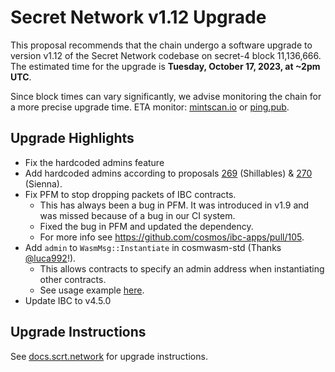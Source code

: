 # Secret Network v1.12 Upgrade

This proposal recommends that the chain undergo a software upgrade to version v1.12 of the Secret Network codebase on secret-4 block 11,136,666. The estimated time for the upgrade is **Tuesday, October 17, 2023, at ~2pm UTC**.

Since block times can vary significantly, we advise monitoring the chain for a more precise upgrade time. ETA monitor: [mintscan.io](https://dev.mintscan.io/secret/blocks/11136666) or [ping.pub](https://ping.pub/secret/block/11136666).

## Upgrade Highlights

- Fix the hardcoded admins feature
- Add hardcoded admins according to proposals [269](https://dev.mintscan.io/secret/proposals/269) (Shillables) & [270](https://dev.mintscan.io/secret/proposals/270) (Sienna).
- Fix PFM to stop dropping packets of IBC contracts.
  - This has always been a bug in PFM. It was introduced in v1.9 and was missed because of a bug in our CI system.
  - Fixed the bug in PFM and updated the dependency.
  - For more info see https://github.com/cosmos/ibc-apps/pull/105.
- Add `admin` to `WasmMsg::Instantiate` in cosmwasm-std (Thanks [@luca992](https://github.com/luca992)!).
  - This allows contracts to specify an admin address when instantiating other contracts.
  - See usage example [here](https://github.com/scrtlabs/SecretNetwork/blob/eedfac881/cosmwasm/contracts/v1/compute-tests/test-compute-contract/src/contract.rs#L245-L259).
- Update IBC to v4.5.0

## Upgrade Instructions

See [docs.scrt.network](https://docs.scrt.network/secret-network-documentation/infrastructure/upgrade-instructions/v1.12) for upgrade instructions.
